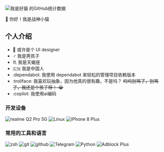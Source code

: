 ![我是好猫 的GitHub统计数据](https://github-readme-stats.vercel.app/api?username=ioit-aaa&show_icons=true&theme=nord&locale=cn)

:wave: 你好！我是战神小猫

## 个人介绍

- :art: 或许是个 UI designer
- :male_sign: 我是男孩子
- :scorpius: 我是天蝎座
- :cn: 我是中国人
- :dependabot: 我使用 dependabot 来轻松的管理项目依赖版本
- :trollface: 我喜欢玩抽象，因为他真的很有趣，不是吗？ ~~呜呜别骂了，别骂了，我还是个孩子呀！ :sob:~~
- :copilot: 我使用ai编码

### 开发设备

![realme Q2 Pro 5G](https://img.shields.io/badge/realme%20Q2%20Pro%205G-%232E3440?style=for-the-badge&logo=Android&logoColor=%237590AD)
![Linux](https://img.shields.io/badge/Linux-%232E3440?style=for-the-badge&logo=Linux&logoColor=%237590AD)
![iPhone 8 Plus](https://img.shields.io/badge/iPhone%208%20Plus-%232E3440?style=for-the-badge&logo=Apple&logoColor=%237590AD)

### 常用的工具和语言

![zsh](https://img.shields.io/badge/zsh-%232E3440?style=for-the-badge&logo=zsh&logoColor=%237590AD)
![git](https://img.shields.io/badge/git-%232E3440?style=for-the-badge&logo=git&logoColor=%237590AD)
![github](https://img.shields.io/badge/github-%232E3440?style=for-the-badge&logo=github&logoColor=%237590AD)
![Telegram](https://img.shields.io/badge/Telegram-%232E3440?style=for-the-badge&logo=Telegram&logoColor=%237590AD)
![Python](https://img.shields.io/badge/Python-%232E3440?style=for-the-badge&logo=Python&logoColor=%237590AD)
![Adblock Plus](https://img.shields.io/badge/adblock&nbsp;plus-%232E3440?style=for-the-badge&logo=adblockplus&logoColor=%237590AD)
